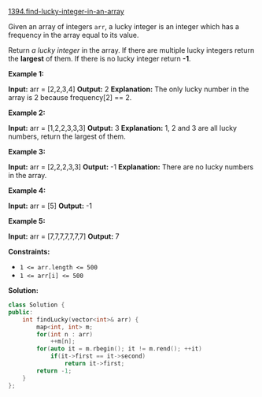 [1394.find-lucky-integer-in-an-array](https://leetcode.com/problems/find-lucky-integer-in-an-array/)  

Given an array of integers `arr`, a lucky integer is an integer which has a frequency in the array equal to its value.

Return _a lucky integer_ in the array. If there are multiple lucky integers return the **largest** of them. If there is no lucky integer return **\-1**.

**Example 1:**

**Input:** arr = \[2,2,3,4\]
**Output:** 2
**Explanation:** The only lucky number in the array is 2 because frequency\[2\] == 2.

**Example 2:**

**Input:** arr = \[1,2,2,3,3,3\]
**Output:** 3
**Explanation:** 1, 2 and 3 are all lucky numbers, return the largest of them.

**Example 3:**

**Input:** arr = \[2,2,2,3,3\]
**Output:** -1
**Explanation:** There are no lucky numbers in the array.

**Example 4:**

**Input:** arr = \[5\]
**Output:** -1

**Example 5:**

**Input:** arr = \[7,7,7,7,7,7,7\]
**Output:** 7

**Constraints:**

*   `1 <= arr.length <= 500`
*   `1 <= arr[i] <= 500`  



**Solution:**  

```cpp
class Solution {
public:
    int findLucky(vector<int>& arr) {
        map<int, int> m;
        for(int n : arr)
            ++m[n];
        for(auto it = m.rbegin(); it != m.rend(); ++it)
            if(it->first == it->second)
                return it->first;
        return -1;
    }
};
```
      